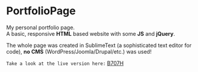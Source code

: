 # PortfolioPage

My personal portfolio page.  
A basic, responsive **HTML** based website with some **JS** and **jQuery**.

The whole page was created in SublimeText (a sophisticated text editor for code), **no CMS** (WordPress/Joomla/Drupal/etc.) was used!

`Take a look at the live version here:` [B707H](https://www.b707h.com)
